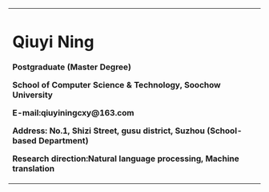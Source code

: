 <table border="0">
  <tr>
    <td width="75%">
      <h1>Qiuyi Ning</h1>
      <p><b>Postgraduate (Master Degree)</b></p>
      <p><b>School of Computer Science & Technology, Soochow University</b></p>
      <p><b>E-mail:qiuyiningcxy@163.com</b></p>
      <p><b>Address: No.1, Shizi Street, gusu district, Suzhou (School-based Department)</b></p>
      <p><b>Research direction:Natural language processing, Machine translation</b></p>
    </td>
  </tr>
</table>
